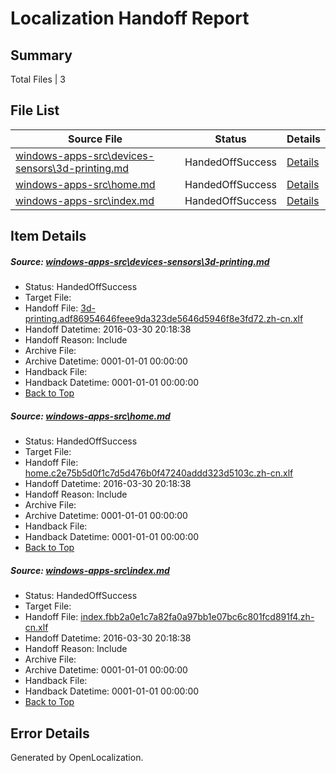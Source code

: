 # <a name='report-top'></a> Localization Handoff Report

## Summary
 Total Files | 3

## File List
 Source File | Status | Details 
 ----------- | ------ | ------- 
 [windows-apps-src\devices-sensors\3d-printing.md](https://github.com/Microsoft/windows-apps/blob/5d115a7944efa26c1bb733aecfbfeb0b9a407ccd/windows-apps-src/devices-sensors/3d-printing.md) | HandedOffSuccess | [Details](#10985dec69a38e1ec7452de069768b572e2f5aca1928)
 [windows-apps-src\home.md](https://github.com/Microsoft/windows-apps/blob/e58e04e3e7163763d702805de0045c55e0e6bab9/windows-apps-src/home.md) | HandedOffSuccess | [Details](#5d0cca643c26458165c388215d34eec76dfe8cf62553)
 [windows-apps-src\index.md](https://github.com/Microsoft/windows-apps/blob/e58e04e3e7163763d702805de0045c55e0e6bab9/windows-apps-src/index.md) | HandedOffSuccess | [Details](#a6d8e074c3ba464be3cb55765bb9783bb681cffe2564)

## Item Details
##### <a name='10985dec69a38e1ec7452de069768b572e2f5aca1928'></a> Source: [windows-apps-src\devices-sensors\3d-printing.md](https://github.com/Microsoft/windows-apps/blob/5d115a7944efa26c1bb733aecfbfeb0b9a407ccd/windows-apps-src/devices-sensors/3d-printing.md)
* Status: HandedOffSuccess
* Target File: 
* Handoff File: [3d-printing.adf86954646feee9da323de5646d5946f8e3fd72.zh-cn.xlf](https://github.com/Microsoft/WDG.handoff/blob/8495dabad737062f5db4c626686866f75054e98d/ol-handoff/Microsoft/windows-apps.zh-cn/master/3d-printing.adf86954646feee9da323de5646d5946f8e3fd72.zh-cn.xlf)
* Handoff Datetime: 2016-03-30 20:18:38
* Handoff Reason: Include
* Archive File: 
* Archive Datetime: 0001-01-01 00:00:00
* Handback File: 
* Handback Datetime: 0001-01-01 00:00:00
* [Back to Top](#report-top)

##### <a name='5d0cca643c26458165c388215d34eec76dfe8cf62553'></a> Source: [windows-apps-src\home.md](https://github.com/Microsoft/windows-apps/blob/e58e04e3e7163763d702805de0045c55e0e6bab9/windows-apps-src/home.md)
* Status: HandedOffSuccess
* Target File: 
* Handoff File: [home.c2e75b5d0f1c7d5d476b0f47240addd323d5103c.zh-cn.xlf](https://github.com/Microsoft/WDG.handoff/blob/8495dabad737062f5db4c626686866f75054e98d/ol-handoff/Microsoft/windows-apps.zh-cn/master/home.c2e75b5d0f1c7d5d476b0f47240addd323d5103c.zh-cn.xlf)
* Handoff Datetime: 2016-03-30 20:18:38
* Handoff Reason: Include
* Archive File: 
* Archive Datetime: 0001-01-01 00:00:00
* Handback File: 
* Handback Datetime: 0001-01-01 00:00:00
* [Back to Top](#report-top)

##### <a name='a6d8e074c3ba464be3cb55765bb9783bb681cffe2564'></a> Source: [windows-apps-src\index.md](https://github.com/Microsoft/windows-apps/blob/e58e04e3e7163763d702805de0045c55e0e6bab9/windows-apps-src/index.md)
* Status: HandedOffSuccess
* Target File: 
* Handoff File: [index.fbb2a0e1c7a82fa0a97bb1e07bc6c801fcd891f4.zh-cn.xlf](https://github.com/Microsoft/WDG.handoff/blob/8495dabad737062f5db4c626686866f75054e98d/ol-handoff/Microsoft/windows-apps.zh-cn/master/index.fbb2a0e1c7a82fa0a97bb1e07bc6c801fcd891f4.zh-cn.xlf)
* Handoff Datetime: 2016-03-30 20:18:38
* Handoff Reason: Include
* Archive File: 
* Archive Datetime: 0001-01-01 00:00:00
* Handback File: 
* Handback Datetime: 0001-01-01 00:00:00
* [Back to Top](#report-top)


## Error Details

Generated by OpenLocalization.
